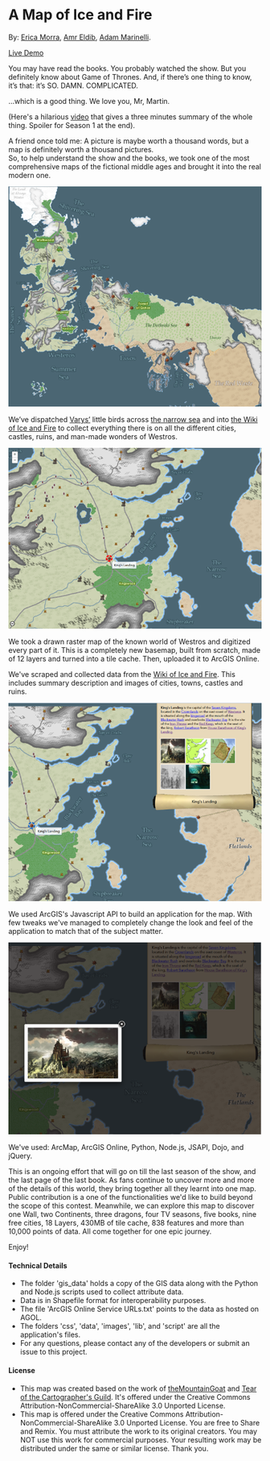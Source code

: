 # A Map of Ice and Fire #

By: [Erica Morra](https://github.com/emorra), [Amr Eldib](https://github.com/AmrEldib), [Adam Marinelli](https://github.com/amarinelli).

[Live Demo](http://amreldib.github.io/AMapOfIceAndFire/index.html)

You may have read the books. You probably watched the show. But you definitely know about Game of Thrones. And, if there’s one thing to know, it’s that: it’s SO. DAMN. COMPLICATED. 

…which is a good thing. We love you, Mr, Martin.

(Here's a hilarious [video](https://www.youtube.com/watch?v=qhFD67yOScY) that gives a three minutes summary of the whole thing. Spoiler for Season 1 at the end).  

A friend once told me: A picture is maybe worth a thousand words, but a map is definitely worth a thousand pictures.  
So, to help understand the show and the books, we took one of the most comprehensive maps of the fictional middle ages and brought it into the real modern one.

<img src="images/MapOverview.png"/>

We’ve dispatched [Varys’](http://awoiaf.westeros.org/index.php/Varys) little birds across [the narrow sea](http://awoiaf.westeros.org/index.php/Narrow_sea) and into [the Wiki of Ice and Fire](http://awoiaf.westeros.org/index.php/Main_Page) to collect everything there is on all the different cities, castles, ruins, and man-made wonders of Westros.

<img src="images/MapHoverKingsLanding.png"/>

We took a drawn raster map of the known world of Westros and digitized every part of it. This is a completely new basemap, built from scratch, made of 12 layers and turned into a tile cache. Then, uploaded it to ArcGIS Online.

We've scraped and collected data from the [Wiki of Ice and Fire](http://awoiaf.westeros.org/index.php/Main_Page). This includes summary description and images of cities, towns, castles and ruins.

<img src="images/MapPopupKingsLanding.png"/>

We used ArcGIS's Javascript API to build an application for the map. With few tweaks we've managed to completely change the look and feel of the application to match that of the subject matter.

<img src="images/MapPopupImages.png"/>

We've used: ArcMap, ArcGIS Online, Python, Node.js, JSAPI, Dojo, and jQuery.

This is an ongoing effort that will go on till the last season of the show, and the last page of the last book. As fans continue to uncover more and more of the details of this world, they bring together all they learnt into one map. Public contribution is a one of the functionalities we'd like to build beyond the scope of this contest.
Meanwhile, we can explore this map to discover one Wall, two Continents, three dragons, four TV seasons, five books, nine free cities, 18 Layers, 430MB of tile cache, 838 features and more than 10,000 points of data.
All come together for one epic journey.

Enjoy!


#### Technical Details ####
- The folder 'gis_data' holds a copy of the GIS data along with the Python and Node.js scripts used to collect attribute data.
- Data is in Shapefile format for interoperability purposes.
- The file 'ArcGIS Online Service URLs.txt' points to the data as hosted on AGOL.
- The folders 'css', 'data', 'images', 'lib', and 'script' are all the application's files.
- For any questions, please contact any of the developers or submit an issue to this project.

#### License ####
- This map was created based on the work of [theMountainGoat](http://www.sermountaingoat.co.uk/map/) and [Tear of the Cartographer's Guild](http://www.cartographersguild.com/finished-maps/6683-westeros-fan-project.html). It's offered under the Creative Commons Attribution-NonCommercial-ShareAlike 3.0 Unported License.
- This map is offered under the Creative Commons Attribution-NonCommercial-ShareAlike 3.0 Unported License. You are free to Share and Remix. You must attribute the work to its original creators. You may NOT use this work for commercial purposes. Your resulting work may be distributed under the same or similar license. Thank you.
